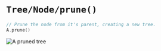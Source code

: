 # ``Tree/Node/prune()``

```swift
// Prune the node from it's parent, creating a new tree.
A.prune()
```

![A pruned tree](nodePrune.png)
